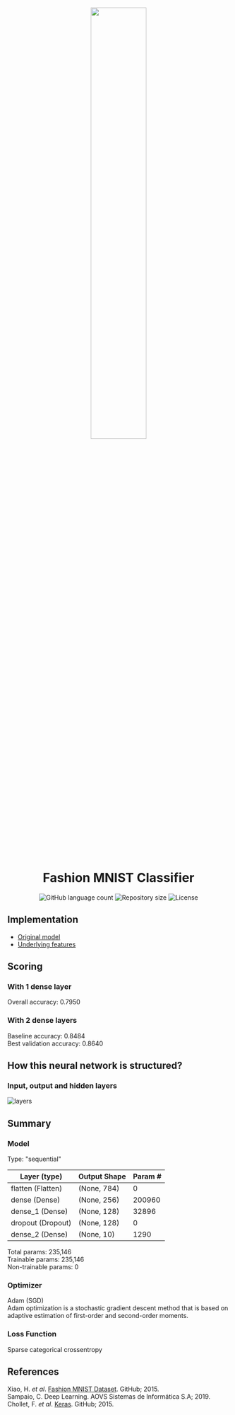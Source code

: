 <h1 align="center">
  <a href=#>
    <img src="https://github.com/zalandoresearch/fashion-mnist/blob/master/doc/img/embedding.gif" width="50%"/>
  </a>  
  <br>
  Fashion MNIST Classifier
</h1>

<p align="center">
  <img alt="GitHub language count" src="https://img.shields.io/github/languages/count/vcwild/fashion-mnist-classifier">
  <img alt="Repository size" src="https://img.shields.io/github/repo-size/vcwild/fashion-mnist-classifier">
  <img alt="License" src="https://img.shields.io/badge/license-MIT-brightgreen">
  <a>
</p>

## Implementation
- [Original model](image_classifier.ipynb)
- [Underlying features](image_classifier_underlying.ipynb)

## Scoring

### With 1 dense layer

Overall accuracy: 0.7950

### With 2 dense layers

Baseline accuracy: 0.8484\
Best validation accuracy: 0.8640 

## How this neural network is structured?

### Input, output and hidden layers 

<p align='left'>
  
  <img src='http://i.imgur.com/WonDKDM.png' alt='layers' />

</p>

## Summary
### Model

Type: "sequential"

|Layer (type)|Output Shape|Param #  | 
|---|---|---|
flatten (Flatten) |            (None, 784) |              0       
dense (Dense) |                (None, 256) |              200960    
dense_1 (Dense) |             (None, 128) |              32896     
dropout (Dropout) |            (None, 128) |              0         
dense_2 (Dense) |              (None, 10) |               1290      

Total params: 235,146\
Trainable params: 235,146\
Non-trainable params: 0  

### Optimizer

Adam (SGD)\
Adam optimization is a stochastic gradient descent method that is based on adaptive estimation of first-order and second-order moments.

### Loss Function

Sparse categorical crossentropy

## References
Xiao, H. *et al*. [Fashion MNIST Dataset](https://github.com/zalandoresearch/fashion-mnist). GitHub; 2015.\
Sampaio, C. Deep Learning. AOVS Sistemas de Informática S.A; 2019.\
Chollet, F. *et al*. [Keras](https://keras.io/api/). GitHub; 2015.

